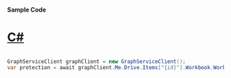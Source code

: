 #### Sample Code
# [C#](#tab/Csharp)

```C#

GraphServiceClient graphClient = new GraphServiceClient();
var protection = await graphClient.Me.Drive.Items["{id}"].Workbook.Worksheets["{id|name}"].Protection.Request().GetAsync();

```